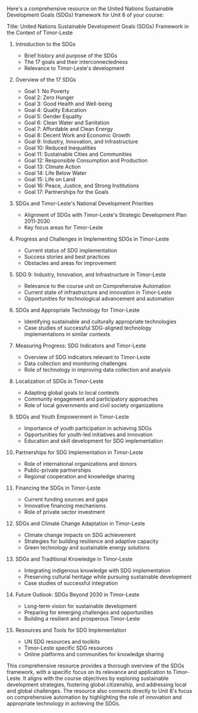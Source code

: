 Here's a comprehensive resource on the United Nations Sustainable Development Goals (SDGs) framework for Unit 8 of your course:

Title: United Nations Sustainable Development Goals (SDGs) Framework in the Context of Timor-Leste

1. Introduction to the SDGs
   - Brief history and purpose of the SDGs
   - The 17 goals and their interconnectedness
   - Relevance to Timor-Leste's development

2. Overview of the 17 SDGs
   - Goal 1: No Poverty
   - Goal 2: Zero Hunger
   - Goal 3: Good Health and Well-being
   - Goal 4: Quality Education
   - Goal 5: Gender Equality
   - Goal 6: Clean Water and Sanitation
   - Goal 7: Affordable and Clean Energy
   - Goal 8: Decent Work and Economic Growth
   - Goal 9: Industry, Innovation, and Infrastructure
   - Goal 10: Reduced Inequalities
   - Goal 11: Sustainable Cities and Communities
   - Goal 12: Responsible Consumption and Production
   - Goal 13: Climate Action
   - Goal 14: Life Below Water
   - Goal 15: Life on Land
   - Goal 16: Peace, Justice, and Strong Institutions
   - Goal 17: Partnerships for the Goals

3. SDGs and Timor-Leste's National Development Priorities
   - Alignment of SDGs with Timor-Leste's Strategic Development Plan 2011-2030
   - Key focus areas for Timor-Leste

4. Progress and Challenges in Implementing SDGs in Timor-Leste
   - Current status of SDG implementation
   - Success stories and best practices
   - Obstacles and areas for improvement

5. SDG 9: Industry, Innovation, and Infrastructure in Timor-Leste
   - Relevance to the course unit on Comprehensive Automation
   - Current state of infrastructure and innovation in Timor-Leste
   - Opportunities for technological advancement and automation

6. SDGs and Appropriate Technology for Timor-Leste
   - Identifying sustainable and culturally appropriate technologies
   - Case studies of successful SDG-aligned technology implementations in similar contexts

7. Measuring Progress: SDG Indicators and Timor-Leste
   - Overview of SDG indicators relevant to Timor-Leste
   - Data collection and monitoring challenges
   - Role of technology in improving data collection and analysis

8. Localization of SDGs in Timor-Leste
   - Adapting global goals to local contexts
   - Community engagement and participatory approaches
   - Role of local governments and civil society organizations

9. SDGs and Youth Empowerment in Timor-Leste
   - Importance of youth participation in achieving SDGs
   - Opportunities for youth-led initiatives and innovation
   - Education and skill development for SDG implementation

10. Partnerships for SDG Implementation in Timor-Leste
    - Role of international organizations and donors
    - Public-private partnerships
    - Regional cooperation and knowledge sharing

11. Financing the SDGs in Timor-Leste
    - Current funding sources and gaps
    - Innovative financing mechanisms
    - Role of private sector investment

12. SDGs and Climate Change Adaptation in Timor-Leste
    - Climate change impacts on SDG achievement
    - Strategies for building resilience and adaptive capacity
    - Green technology and sustainable energy solutions

13. SDGs and Traditional Knowledge in Timor-Leste
    - Integrating indigenous knowledge with SDG implementation
    - Preserving cultural heritage while pursuing sustainable development
    - Case studies of successful integration

14. Future Outlook: SDGs Beyond 2030 in Timor-Leste
    - Long-term vision for sustainable development
    - Preparing for emerging challenges and opportunities
    - Building a resilient and prosperous Timor-Leste

15. Resources and Tools for SDG Implementation
    - UN SDG resources and toolkits
    - Timor-Leste specific SDG resources
    - Online platforms and communities for knowledge sharing

This comprehensive resource provides a thorough overview of the SDGs framework, with a specific focus on its relevance and application to Timor-Leste. It aligns with the course objectives by exploring sustainable development strategies, fostering global citizenship, and addressing local and global challenges. The resource also connects directly to Unit 8's focus on comprehensive automation by highlighting the role of innovation and appropriate technology in achieving the SDGs.